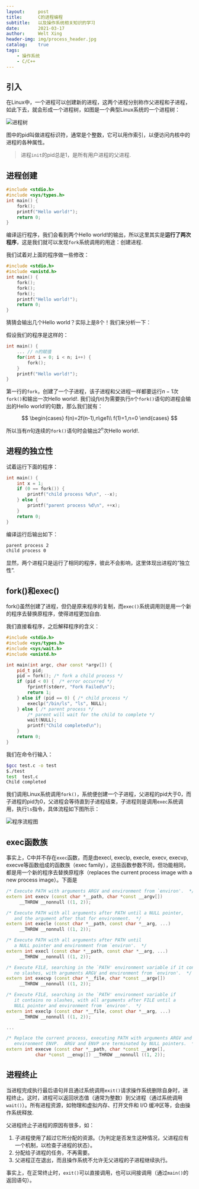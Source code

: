 ```yaml
---
layout:     post
title:      C的进程编程
subtitle:   以及操作系统相关知识的学习
date:       2021-03-17
author:     Welt Xing
header-img: img/process_header.jpg
catalog:    true
tags:
    - 操作系统
    - C/C++
---
```


## 引入

在$\text{Linux}$中，一个进程可以创建新的进程，这两个进程分别称作父进程和子进程，如此下去，就会形成一个进程树，如图是一个典型$\text{Linux}$系统的一个进程树：

![进程树](http://c.biancheng.net/uploads/allimg/181102/2-1Q1021100135W.gif)

图中的$\text{pid}$叫做进程标识符，通常是个整数，它可以用作索引，以便访问内核中的进程的各种属性。

> 进程`init`的pid总是1，是所有用户进程的父进程.

## 进程创建

```cpp
#include <stdio.h>
#include <sys/types.h>
int main() {
    fork();
    printf("Hello world!");
    return 0;
}
```

编译运行程序，我们会看到两个$\text{Hello world!}$的输出，所以这里其实是**运行了两次程序**，这是我们就可以发现`fork`系统调用的用途：创建进程.

我们试着对上面的程序做一些修改：

```cpp
#include <stdio.h>
#include <unistd.h>
int main() {
    fork();
    fork();
    fork();
    printf("Hello world!");
    return 0;
}
```

猜猜会输出几个Hello world？实际上是8个！我们来分析一下：

假设我们的程序是这样的：

```cpp
int main() {
    ... // n的赋值
    for(int i = 0; i < n; i++) {
        fork();
    }
    printf("Hello world!");
}
```

第一行的`fork`，创建了一个子进程，该子进程和父进程一样都要运行$n-1$次`fork()`和输出一次$\text{Hello world!}$. 我们设$f(n)$为需要执行$n$个`fork()`语句的进程会输出的$\text{Hello world!}$的句数，那么我们就有：

$$
\begin{cases}
f(n)=2f(n-1),n\ge1\\
f(1)=1,n=0
\end{cases}
$$

所以当有$n$句连续的`fork()`语句时会输出$2^{n}$次$\text{Hello world!}$.

## 进程的独立性

试着运行下面的程序：

```cpp
int main() {
    int x = 1;
    if (0 == fork()) {
        printf("child process %d\n", --x);
    } else {
        printf("parent process %d\n", ++x);
    }
    return 0;
}
```

编译运行后输出如下：

```bash
parent process 2
child process 0
```

显然，两个进程只是运行了相同的程序，彼此不会影响，这里体现出进程的“独立性”.

## fork()和exec()

fork()虽然创建了进程，但仍是原来程序的复制，而`exec()`系统调用则是用一个新的程序去替换原程序，使得进程更加自由.

我们直接看程序，之后解释程序的含义：

```cpp
#include <stdio.h>
#include <sys/types.h>
#include <sys/wait.h>
#include <unistd.h>

int main(int argc, char const *argv[]) {
    pid_t pid;
    pid = fork(); /* fork a child process */
    if (pid < 0) {  /* error occurred */
        fprintf(stderr, "Fork Failed\n");
        return 1;
    } else if (pid == 0) { /* child process */
        execlp("/bin/ls", "ls", NULL);
    } else { /* parent process */
        /* parent will wait for the child to complete */
        wait(NULL); 
        printf("Child completed\n");
    }
    return 0;
}
```

我们在命令行输入：

```bash
$gcc test.c -o test
$./test
test  test.c
Child completed
```

我们调用Linux系统调用`fork()`，系统便创建一个子进程，父进程的$\text{pid}$大于0，而子进程的$\text{pid}$为0，父进程会等待直到子进程结束，子进程则是调用`exec`系统调用，执行`ls`指令，具体流程如下图所示：

![程序流程图](http://c.biancheng.net/uploads/allimg/181102/2-1Q102110425511.gif)

## exec函数族

事实上，C中并不存在`exec`函数，而是由execl, execlp, execle, execv, execvp, execve等函数组成的函数族（$\text{exec family}$），这些函数参数不同，但功能相同，都是用一个新的程序去替换原程序（replaces the current process image with a new process image）。下面是

```cpp
/* Execute PATH with arguments ARGV and environment from `environ'.  */
extern int execv (const char *__path, char *const __argv[])
     __THROW __nonnull ((1, 2));

/* Execute PATH with all arguments after PATH until a NULL pointer,
   and the argument after that for environment.  */
extern int execle (const char *__path, const char *__arg, ...)
     __THROW __nonnull ((1, 2));

/* Execute PATH with all arguments after PATH until
   a NULL pointer and environment from `environ'.  */
extern int execl (const char *__path, const char *__arg, ...)
     __THROW __nonnull ((1, 2));

/* Execute FILE, searching in the `PATH' environment variable if it contains
   no slashes, with arguments ARGV and environment from `environ'.  */
extern int execvp (const char *__file, char *const __argv[])
     __THROW __nonnull ((1, 2));

/* Execute FILE, searching in the `PATH' environment variable if
   it contains no slashes, with all arguments after FILE until a
   NULL pointer and environment from `environ'.  */
extern int execlp (const char *__file, const char *__arg, ...)
     __THROW __nonnull ((1, 2));

...

/* Replace the current process, executing PATH with arguments ARGV and
   environment ENVP.  ARGV and ENVP are terminated by NULL pointers.  */
extern int execve (const char *__path, char *const __argv[],
           char *const __envp[]) __THROW __nonnull ((1, 2));
```

## 进程终止

当进程完成执行最后语句并且通过系统调用`exit()`请求操作系统删除自身时，进程终止。这时，进程可以返回状态值（通常为整数）到父进程（通过系统调用`wait()`）。所有进程资源，如物理和虚拟内存、打开文件和 I/O 缓冲区等，会由操作系统释放.

父进程终止子进程的原因有很多，如：

1. 子进程使用了超过它所分配的资源。（为判定是否发生这种情况，父进程应有一个机制，以检查子进程的状态）。
2. 分配给子进程的任务，不再需要。
3. 父进程正在退出，而且操作系统不允许无父进程的子进程继续执行。

事实上，在正常终止时，`exit()`可以直接调用，也可以间接调用（通过`main()`的返回语句）。
